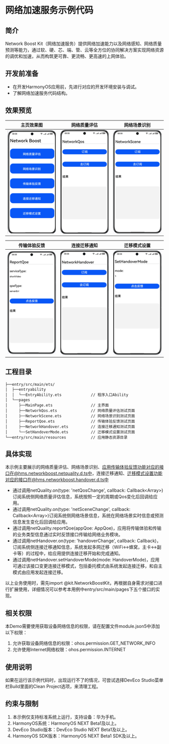 # 网络加速服务示例代码

## 简介

Network Boost Kit（网络加速服务）提供网络加速能力以及网络感知、网络质量预测等能力，通过软、硬、芯、端、管、云等全方位的协同解决方案实现网络资源的调优和加速，从而构筑更可靠、更流畅、更高速的上网体验。

## 开发前准备

- 在开发HarmonyOS应用前，先进行对应的开发环境安装与调试。
- 了解网络加速服务代码结构。

## 效果预览

| 主页效果图                                | 网络质量评估                               | 网络场景识别                   |
|--------------------------------------|--------------------------------------|----------------------------------------|
| ![image](screenshots/renderings.png) | ![image](screenshots/networkQos.png) | ![image](screenshots/networkScene.png) |

| 传输体验反馈                                | 连接迁移通知                               | 迁移模式设置                   |
|--------------------------------------|--------------------------------------|----------------------------------------|
| ![image](screenshots/reportQoe.png) | ![image](screenshots/netHandover.png) | ![image](screenshots/setHandoverMode.png) |
## 工程目录

```
├──entry/src/main/ets/
│  ├──entryability
│  │  └──EntryAbility.ets             // 程序入口Ability
│  └──pages
│     ├──MainPage.ets                 // 主界面
│     ├──NetworkQos.ets               // 网络质量评估测试页面
│     ├──NetworkScene.ets             // 网络场景识别测试页面
│     ├──ReportQoe.ets                // 传输体验反馈测试页面
│     ├──NetworkHandover.ets          // 连接迁移通知测试页面
│     └──SetHandoverMode.ets          // 迁移模式设置测试页面
└──entry/src/main/resources           // 应用静态资源目录
```

## 具体实现

本示例主要展示的网络质量评估、网络场景识别、应用传输体验反馈功能对应的接口在@hms.networkboost.netquality.d.ts中，连接迁移通知、迁移模式设置功能对应的接口在@hms.networkboost.handover.d.ts中

- 通过调用netQuality.on(type: 'netQosChange', callback: Callback<Array<NetworkQos>>)订阅系统侧网络质量评估信息，系统按照一定的周期或Qos变化后回调给应用。
- 通过调用netQuality.on(type: 'netSceneChange', callback: Callback<Array<NetworkScene>>)订阅系统侧网络场景信息，系统在网络场景实时信息或预测信息发生变化后回调给应用。
- 通过调用netQuality.reportQoe(appQoe: AppQoe)，应用将传输体验和传输的业务类型信息通过实时反馈接口传输给网络业务模块。
- 通过调用netHandover.on(type: 'handoverChange', callback: Callback<HandoverInfo>)，订阅系统侧连接迁移通知信息，系统发起多网迁移（WiFi<->蜂窝，主卡<->副卡等）的过程中，给应用提供连接迁移开始和完成通知。
- 通过调用netHandover.setHandoverMode(mode: HandoverMode)，应用可通过该接口变更连接迁移模式，包括委托模式由系统发起连接迁移，和自主模式由应用发起连接迁移。

以上业务使用时，需先import @kit.NetworkBoostKit，再根据自身需求对接口进行扩展使用，详细情况可以参考本用例中entry/src/main/pages下五个接口的实现。

## 相关权限

本Demo需要使用获取设备网络信息的权限，请在配置文件module.json5中添加以下权限：

1. 允许获取设备网络信息的权限：ohos.permission.GET_NETWORK_INFO
2. 允许使用Internet网络权限：ohos.permission.INTERNET


## 使用说明

如果在运行该示例代码时，出现运行不了的情况，可尝试选择DevEco Studio菜单栏Build里面的Clean Project选项，来清理工程。

## 约束与限制

1. 本示例仅支持标准系统上运行，支持设备：华为手机。
2. HarmonyOS系统：HarmonyOS NEXT Beta1及以上。
3. DevEco Studio版本：DevEco Studio NEXT Beta1及以上。
4. HarmonyOS SDK版本：HarmonyOS NEXT Beta1 SDK及以上。